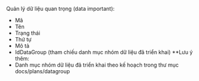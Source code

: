Quản lý dữ liệu quan trọng (data important):
- Mã
- Tên
- Trạng thái
- Thứ tự
- Mô tả
- IdDataGroup (tham chiếu danh mục nhóm dữ liệu đã triển khai)
**Lưu ý thêm:
- Danh mục nhóm dữ liệu đã triển khai theo kế hoạch trong thư mục docs/plans/datagroup